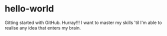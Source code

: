 # hello-world
Gitting started with GitHub. Hurray!!!
I want to master my skills 'til I'm able to realise any idea that enters my brain.
